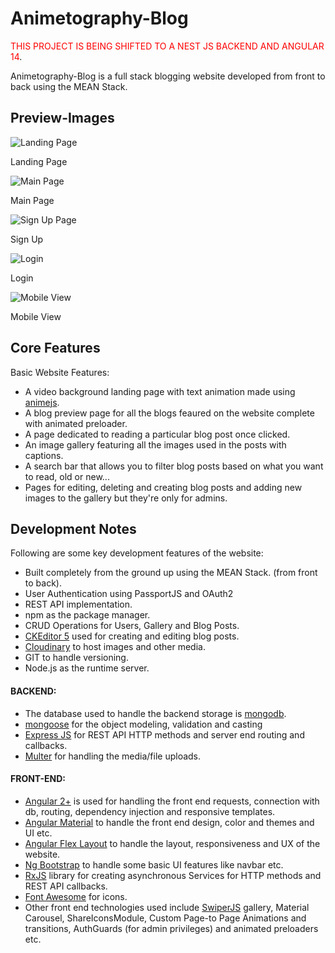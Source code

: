 # Animetography-Blog

<span style="color:red">THIS PROJECT IS BEING SHIFTED TO A NEST JS BACKEND AND ANGULAR 14</span>.

Animetography-Blog is a full stack blogging website developed from front to back using the MEAN Stack.

## Preview-Images

![Landing Page](https://res.cloudinary.com/drgn2zip5/image/upload/v1632729443/gtnprakffse6odtwittt.png)

Landing Page

![Main Page](https://res.cloudinary.com/drgn2zip5/image/upload/v1632729460/sugingzcg1ufxrxjag3x.png)

Main Page

![Sign Up Page](https://res.cloudinary.com/drgn2zip5/image/upload/v1632732939/tsk27okrsow9xluevhd4.png)

Sign Up

![Login](https://res.cloudinary.com/drgn2zip5/image/upload/v1632732936/mgnx0qgoirvjckuzwh5z.png)

Login

![Mobile View](https://res.cloudinary.com/drgn2zip5/image/upload/v1632729431/aitieflwvpntiejdfbvn.png)

Mobile View

## Core Features

Basic Website Features:
* A video background landing page with text animation made using [animejs](https://animejs.com/).
* A blog preview page for all the blogs feaured on the website complete with animated preloader.
* A page dedicated to reading a particular blog post once clicked.
* An image gallery featuring all the images used in the posts with captions.
* A search bar that allows you to filter blog posts based on what you want to read, old or new...
* Pages for editing, deleting and creating blog posts and adding new images to the gallery but they're only for admins.

## Development Notes
Following are some key development features of the website:

- Built completely from the ground up using the MEAN Stack. (from front to back).
- User Authentication using PassportJS and OAuth2
- REST API implementation.
- npm as the package manager.
- CRUD Operations for Users, Gallery and Blog Posts.
- [CKEditor 5](https://ckeditor.com/ckeditor-5/) used for creating and editing blog posts.
- [Cloudinary](https://cloudinary.com/) to host images and other media.
- GIT to handle versioning.
- Node.js as the runtime server.

#### BACKEND:

- The database used to handle the backend storage is [mongodb](https://www.mongodb.com/).
- [mongoose](https://mongoosejs.com/) for the object modeling, validation and casting
- [Express JS](https://expressjs.com/) for REST API HTTP methods and server end routing and callbacks.
- [Multer](https://www.npmjs.com/package/multer) for handling the media/file uploads.

#### FRONT-END:

- [Angular 2+](https://angular.io/) is used for handling the front end requests, connection with db, routing, dependency injection and responsive templates.
- [Angular Material](https://material.angular.io/) to handle the front end design, color and themes and UI etc.
- [Angular Flex Layout](https://tburleson-layouts-demos.firebaseapp.com/#/docs) to handle the layout, responsiveness and UX of the website.
- [Ng Bootstrap](https://ng-bootstrap.github.io/#/home) to handle some basic UI features like navbar etc.
- [RxJS](https://rxjs.dev/guide/overview) library for creating asynchronous Services for HTTP methods and REST API callbacks.
- [Font Awesome](https://fontawesome.com/) for icons.
- Other front end technologies used include [SwiperJS](https://swiperjs.com/) gallery, Material Carousel, ShareIconsModule, Custom Page-to Page Animations and transitions, AuthGuards (for admin privileges) and animated preloaders etc.

